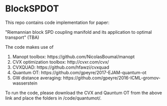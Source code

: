 # BlockSPDOT
This repo contains code implementation for paper:

"Riemannian block SPD coupling manifold and its application to optimal transport" (TBA)

The code makes use of 
<ol>
  <li>Manopt toolbox: https://github.com/NicolasBoumal/manopt</li>
  <li>CVX optimization toolbox: http://cvxr.com/cvx/</li>
  <li>CVXQUAD: https://github.com/hfawzi/cvxquad</li>
  <li>Quantum OT: https://github.com/gpeyre/2017-EJAM-quantum-ot</li>
  <li>GW distance averaging: https://github.com/gpeyre/2016-ICML-gromov-wasserstein</li>
</ol>


To run the code, please download the CVX and Qauntum OT from the above link and place the folders in /code/quantumot/.
